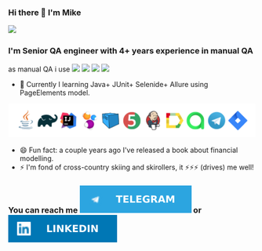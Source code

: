 ### Hi there 👋 I'm Mike 
<img src="https://github-readme-stats.vercel.app/api?username=QAtester-MM">

### I'm Senior QA engineer with 4+ years experience in manual QA
as manual QA i use
<img src="https://img.shields.io/badge/Postman-FF6C37?style=for-the-badge&logo=Postman&logoColor=white"> <img src="https://img.shields.io/badge/Swagger-85EA2D?style=for-the-badge&logo=Swagger&logoColor=white"> <img src="https://img.shields.io/badge/rabbitmq-%23FF6600.svg?&style=for-the-badge&logo=rabbitmq&logoColor=white"> <img src="https://img.shields.io/badge/PostgreSQL-316192?style=for-the-badge&logo=postgresql&logoColor=white">


- 🌱 Currently I learning 
          Java+
          JUnit+
          Selenide+
          Allure
          using PageElements model.  
<img align width="630px" src="https://github.com/QAtester-MM/QAtester-MM/blob/7052074cb1840239b637d77773086a5b3c10555a/%D0%B8%D0%BA%D0%BE%D0%BD%D0%BA%D0%B8%20%D0%B4%D0%BB%D1%8F%20github%20.png?raw=true">

- 😄 Fun fact: a couple years ago I've released a book about financial modelling.
- ⚡ I'm fond of cross-country skiing and skirollers, it ⚡⚡⚡ (drives) me well!

### You can reach me [<img src ="https://github.com/QAtester-MM/QAtester-MM/blob/main/Telega.svg" />][tg] or [<img src ="https://github.com/QAtester-MM/QAtester-MM/blob/main/LinkIn.svg" />][linkin] 

[tg]: https://www.t.me/strategyday
[linkin]:https://www.linkedin.com/in/mikhail-morozov-ai/
[habr]:https://career.habr.com/qatester

<!--
**QAtester-MM/QAtester-MM** is a ✨ _special_ ✨ repository because its `README.md` (this file) appears on your GitHub profile.

Here are some ideas to get you started:

- 🔭 I’m currently working on ...
- 🌱 I’m currently learning Java+JUnit+Selenide with PageElements model
- 👯 I’m looking to collaborate on ...
- 🤔 I’m looking for help with ...
- 💬 Ask me about ...
- 📫 How to reach me: ...
- 😄 Pronouns: ...
- ⚡ Fun fact: ...
###  find more info about me here here [<img align width="70px" src ="https://raw.githubusercontent.com/QAtester-MM/QAtester-MM/main/habrlogo.webp" />][habr]
-->
